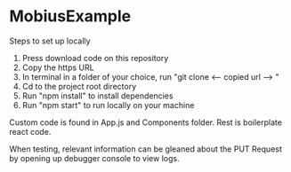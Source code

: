 # MobiusExample

Steps to set up locally

1. Press download code on this repository
2. Copy the https URL
3. In terminal in a folder of your choice, run "git clone <-- copied url --> "
4. Cd to the project root directory
5. Run "npm install" to install dependencies
6. Run "npm start" to run locally on your machine

Custom code is found in App.js and Components folder. Rest is boilerplate react code.

When testing, relevant information can be gleaned about the PUT Request by opening up debugger console to view logs.
